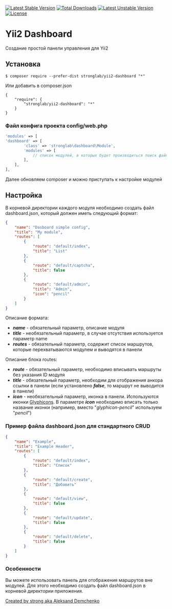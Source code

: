 [![Latest Stable Version](https://poser.pugx.org/stronglab/yii2-dashboard/v/stable)](https://packagist.org/packages/stronglab/yii2-dashboard) [![Total Downloads](https://poser.pugx.org/stronglab/yii2-dashboard/downloads)](https://packagist.org/packages/stronglab/yii2-dashboard) [![Latest Unstable Version](https://poser.pugx.org/stronglab/yii2-dashboard/v/unstable)](https://packagist.org/packages/stronglab/yii2-dashboard) [![License](https://poser.pugx.org/stronglab/yii2-dashboard/license)](https://packagist.org/packages/stronglab/yii2-dashboard)

# Yii2 Dashboard
Создание простой панели управления для Yii2

## Установка

```
$ composer require --prefer-dist stronglab/yii2-dashboard "*"
```
Или добавить в composer.json
```
{
    "require": {
        "stronglab/yii2-dashboard": "*"
    }
}
```
### Файл конфига проекта config/web.php
```php
'modules' => [
'dashboard' => [
        'class' => 'stronglab\dashboard\Module',
        'modules' => [
            // список модулей, в которых будет производиться поиск файла dashboard.json
        ],
    ],
],
```
Далее обновляем composer и можно приступать к настройке модулей

## Настройка
В корневой директории каждого модуля необходимо создать файл dashboard.json, который должен иметь следующий формат:
```json
{
    "name": "Dasboard simple config",
    "title": "My module",
    "routes": [
        {
            "route": "default/index",
            "title": "List"
        },
        {
            "route": "default/captcha",
            "title": false
        },
        {
            "route": "default/admin",
            "title": "Admin",
            "icon": "pencil"
        }
    ]
}
```

Описание формата:
* _**name**_ - обязательный параметр, описание модуля
* _**title**_ - необязательный параметр, в случае отсутствия используется параметр name
* _**routes**_ - обязательный параметр, содержит список маршрутов, которые перехватываются модулем и выводятся в панели

Описание блока routes:
* _**route**_ - обязательный параметр, необходимо вписывать маршруты без указания ID модуля
* _**title**_ - обязательный параметр, необходим для отображения анкора ссылки в панели (если установлено _**false**_, то маршрут не выводится в панели)
* _**icon**_ - необязательный параметр, иконка в панели. Используются иконки [Glyphicons](http://getbootstrap.com/components/#glyphicons). В параметре _**icon**_ необходимо вписать только название иконки (например, вместо "*glyphicon-pencil*"  используем "*pencil*")

### Пример файла dashboard.json для стандартного CRUD
```json
{
    "name": "Example",
    "title": "Example Header",
    "routes": [
        {
            "route": "default/index",
            "title": "Список"
        },
        {
            "route": "default/create",
            "title": "Добавить"
        },
        {
            "route": "default/view",
            "title": false
        },
        {
            "route": "default/update",
            "title": false
        },
        {
            "route": "default/delete",
            "title": false
        }
    ]
}
```

### Особенности
Вы можете использовать панель для отображения маршрутов вне модулей. Для этого необходимо создать файл dashboard.json в корневой директории приложения.

[Created by strong aka Aleksand Demchenko](http://22info.ru)
